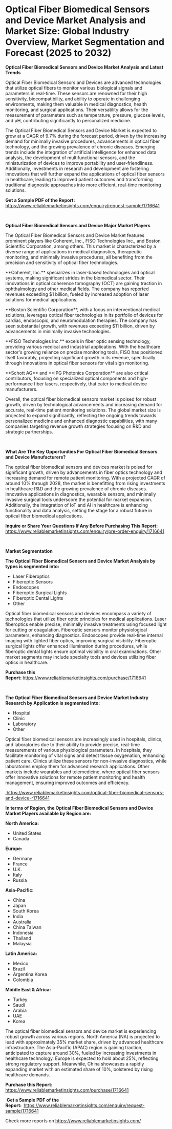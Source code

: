 <p><h1>Optical Fiber Biomedical Sensors and Device Market Analysis and Market Size: Global Industry Overview, Market Segmentation and Forecast (2025 to 2032)</h1></p><p><strong>Optical Fiber Biomedical Sensors and Device Market Analysis and Latest Trends</strong></p>
<p><p>Optical Fiber Biomedical Sensors and Devices are advanced technologies that utilize optical fibers to monitor various biological signals and parameters in real-time. These sensors are renowned for their high sensitivity, biocompatibility, and ability to operate in challenging environments, making them valuable in medical diagnostics, health monitoring, and surgical applications. Their versatility allows for the measurement of parameters such as temperature, pressure, glucose levels, and pH, contributing significantly to personalized medicine.</p><p>The Optical Fiber Biomedical Sensors and Device Market is expected to grow at a CAGR of 9.7% during the forecast period, driven by the increasing demand for minimally invasive procedures, advancements in optical fiber technology, and the growing prevalence of chronic diseases. Emerging trends include the integration of artificial intelligence for enhanced data analysis, the development of multifunctional sensors, and the miniaturization of devices to improve portability and user-friendliness. Additionally, investments in research and development are fostering innovations that will further expand the applications of optical fiber sensors in healthcare, leading to improved patient outcomes and transforming traditional diagnostic approaches into more efficient, real-time monitoring solutions.</p></p>
<p><strong>Get a Sample PDF of the Report:&nbsp;</strong> <a href="https://www.reliablemarketinsights.com/enquiry/request-sample/1716641?utm_campaign=2199&utm_medium=2&utm_source=Github&utm_content=ia&utm_term=25032025&utm_id=optical-fiber-biomedical-sensors-and-device">https://www.reliablemarketinsights.com/enquiry/request-sample/1716641</a></p>
<p>&nbsp;</p>
<p><strong>Optical Fiber Biomedical Sensors and Device Major Market Players</strong></p>
<p><p>The Optical Fiber Biomedical Sensors and Device Market features prominent players like Coherent, Inc., FISO Technologies Inc., and Boston Scientific Corporation, among others. This market is characterized by a diverse range of applications in medical diagnostics, therapeutic monitoring, and minimally invasive procedures, all benefiting from the precision and sensitivity of optical fiber technologies.</p><p>**Coherent, Inc.** specializes in laser-based technologies and optical systems, making significant strides in the biomedical sector. Their innovations in optical coherence tomography (OCT) are gaining traction in ophthalmology and other medical fields. The company has reported revenues exceeding $1 billion, fueled by increased adoption of laser solutions for medical applications.</p><p>**Boston Scientific Corporation**, with a focus on interventional medical solutions, leverages optical fiber technologies in its portfolio of devices for cardiac, endoscopic, and neuromodulation therapies. The company has seen substantial growth, with revenues exceeding $11 billion, driven by advancements in minimally invasive technologies.</p><p>**FISO Technologies Inc.** excels in fiber optic sensing technology, providing various medical and industrial applications. With the healthcare sector's growing reliance on precise monitoring tools, FISO has positioned itself favorably, projecting significant growth in its revenue, specifically through innovations in optical fiber sensors for vital sign monitoring.</p><p>**Schott AG** and **IPG Photonics Corporation** are also critical contributors, focusing on specialized optical components and high-performance fiber lasers, respectively, that cater to medical device manufacturers.</p><p>Overall, the optical fiber biomedical sensors market is poised for robust growth, driven by technological advancements and increasing demand for accurate, real-time patient monitoring solutions. The global market size is projected to expand significantly, reflecting the ongoing trends towards personalized medicine and enhanced diagnostic capabilities, with many companies targeting revenue growth strategies focusing on R&D and strategic partnerships.</p></p>
<p>&nbsp;</p>
<p><strong>What Are The Key Opportunities For Optical Fiber Biomedical Sensors and Device Manufacturers?</strong></p>
<p><p>The optical fiber biomedical sensors and devices market is poised for significant growth, driven by advancements in fiber optics technology and increasing demand for remote patient monitoring. With a projected CAGR of around 10% through 2028, the market is benefitting from rising investments in healthcare R&D and the growing prevalence of chronic diseases. Innovative applications in diagnostics, wearable sensors, and minimally invasive surgical tools underscore the potential for market expansion. Additionally, the integration of IoT and AI in healthcare is enhancing functionality and data analysis, setting the stage for a robust future in optical fiber biomedical applications.</p></p>
<p><strong>Inquire or Share Your Questions If Any Before Purchasing This Report:</strong> <a href="https://www.reliablemarketinsights.com/enquiry/pre-order-enquiry/1716641?utm_campaign=2199&utm_medium=2&utm_source=Github&utm_content=ia&utm_term=25032025&utm_id=optical-fiber-biomedical-sensors-and-device">https://www.reliablemarketinsights.com/enquiry/pre-order-enquiry/1716641</a></p>
<p>&nbsp;</p>
<p><strong>Market Segmentation</strong></p>
<p><strong>The Optical Fiber Biomedical Sensors and Device Market Analysis by types is segmented into:</strong></p>
<p><ul><li>Laser Fiberoptics</li><li>Fiberoptic Sensors</li><li>Endoscopes</li><li>Fiberoptic Surgical Lights</li><li>Fiberoptic Dental Lights</li><li>Other</li></ul></p>
<p><p>Optical fiber biomedical sensors and devices encompass a variety of technologies that utilize fiber optic principles for medical applications. Laser fiberoptics enable precise, minimally invasive treatments using focused light for cutting or coagulation. Fiberoptic sensors monitor physiological parameters, enhancing diagnostics. Endoscopes provide real-time internal imaging with lighted fiber optics, improving surgical visibility. Fiberoptic surgical lights offer enhanced illumination during procedures, while fiberoptic dental lights ensure optimal visibility in oral examinations. Other market segments may include specialty tools and devices utilizing fiber optics in healthcare.</p></p>
<p><strong>Purchase this Report:&nbsp;</strong><a href="https://www.reliablemarketinsights.com/purchase/1716641?utm_campaign=2199&utm_medium=2&utm_source=Github&utm_content=ia&utm_term=25032025&utm_id=optical-fiber-biomedical-sensors-and-device">https://www.reliablemarketinsights.com/purchase/1716641</a></p>
<p>&nbsp;</p>
<p><strong>The Optical Fiber Biomedical Sensors and Device Market Industry Research by Application is segmented into:</strong></p>
<p><ul><li>Hospital</li><li>Clinic</li><li>Laboratory</li><li>Other</li></ul></p>
<p><p>Optical fiber biomedical sensors are increasingly used in hospitals, clinics, and laboratories due to their ability to provide precise, real-time measurements of various physiological parameters. In hospitals, they facilitate monitoring of vital signs and detect tissue oxygenation, enhancing patient care. Clinics utilize these sensors for non-invasive diagnostics, while laboratories employ them for advanced research applications. Other markets include wearables and telemedicine, where optical fiber sensors offer innovative solutions for remote patient monitoring and health management, ensuring improved outcomes and efficiency.</p></p>
<p><a href="https://www.reliablemarketinsights.com/optical-fiber-biomedical-sensors-and-device-r1716641?utm_campaign=2199&utm_medium=2&utm_source=Github&utm_content=ia&utm_term=25032025&utm_id=optical-fiber-biomedical-sensors-and-device">&nbsp;https://www.reliablemarketinsights.com/optical-fiber-biomedical-sensors-and-device-r1716641</a></p>
<p><strong>In terms of Region, the Optical Fiber Biomedical Sensors and Device Market Players available by Region are:</strong></p>
<p>
    <p> <strong> North America: </strong>
        <ul>
            <li>United States</li>
            <li>Canada</li>
        </ul>
        </p> 
    <p> <strong> Europe: </strong>
        <ul>
            <li>Germany</li>
            <li>France</li>
            <li>U.K.</li>
            <li>Italy</li>
            <li>Russia</li>
        </ul>
        </p> 
    <p> <strong> Asia-Pacific: </strong>
        <ul>
            <li>China</li>
            <li>Japan</li>
            <li>South Korea</li>
            <li>India</li>
            <li>Australia</li>
            <li>China Taiwan</li>
            <li>Indonesia</li>
            <li>Thailand</li>
            <li>Malaysia</li>
        </ul>
        </p> 
    <p> <strong> Latin America: </strong>
        <ul>
            <li>Mexico</li>
            <li>Brazil</li>
            <li>Argentina Korea</li>
            <li>Colombia</li>
        </ul>
        </p> 
    <p> <strong> Middle East & Africa: </strong>
        <ul>
            <li>Turkey</li>
            <li>Saudi</li>
            <li>Arabia</li>
            <li>UAE</li>
            <li>Korea</li>
        </ul>
    </p>
    </p>
<p><p>The optical fiber biomedical sensors and device market is experiencing robust growth across various regions. North America (NA) is projected to lead with approximately 35% market share, driven by advanced healthcare infrastructure. The Asia-Pacific (APAC) region is gaining traction, anticipated to capture around 30%, fueled by increasing investments in healthcare technology. Europe is expected to hold about 25%, reflecting strong regulatory support. Meanwhile, China showcases a rapidly expanding market with an estimated share of 10%, bolstered by rising healthcare demands.</p></p>
<p><strong>Purchase this Report: </strong><a href="https://www.reliablemarketinsights.com/purchase/1716641?utm_campaign=2199&utm_medium=2&utm_source=Github&utm_content=ia&utm_term=25032025&utm_id=optical-fiber-biomedical-sensors-and-device">https://www.reliablemarketinsights.com/purchase/1716641</a></p>
<p>&nbsp;<strong>Get a Sample PDF of the Report:&nbsp;&nbsp;</strong><a href="https://www.reliablemarketinsights.com/enquiry/request-sample/1716641?utm_campaign=2199&utm_medium=2&utm_source=Github&utm_content=ia&utm_term=25032025&utm_id=optical-fiber-biomedical-sensors-and-device">https://www.reliablemarketinsights.com/enquiry/request-sample/1716641</a></p>
<p><strong></strong></p>
<p>Check more reports on <a href="https://www.reliablemarketinsights.com/?utm_campaign=2199&utm_medium=2&utm_source=Github&utm_content=ia&utm_term=25032025&utm_id=optical-fiber-biomedical-sensors-and-device">https://www.reliablemarketinsights.com/</a></p>